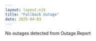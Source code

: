 ```yaml
---
layout: layout.njk
title: "Fallback Outage"
date: 2025-04-03
---
```

No outages detected from Outage.Report
